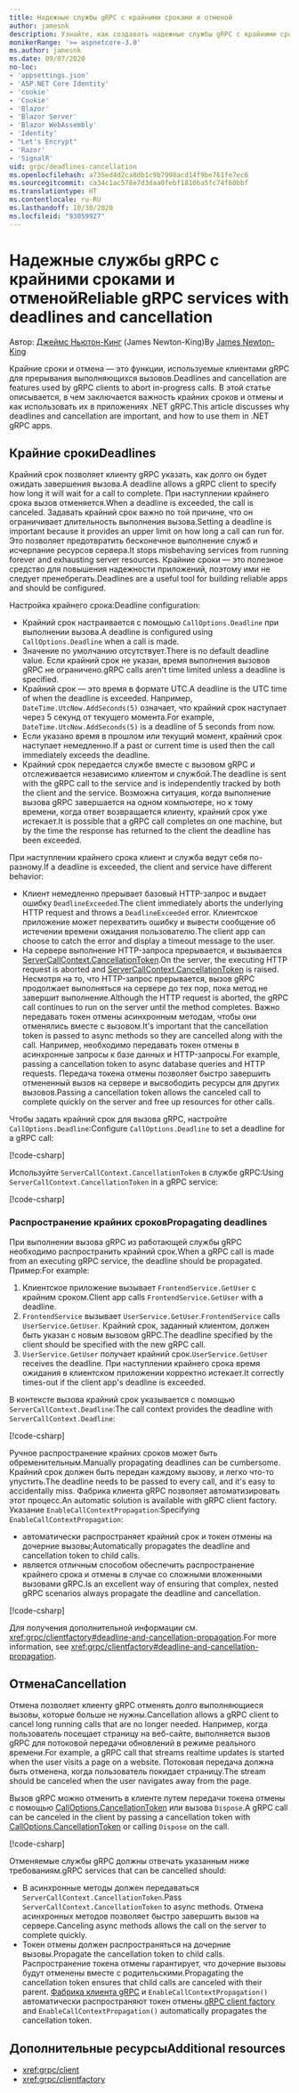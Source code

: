 ```yaml
---
title: Надежные службы gRPC с крайними сроками и отменой
author: jamesnk
description: Узнайте, как создавать надежные службы gRPC с крайними сроками и отменой в .NET.
monikerRange: '>= aspnetcore-3.0'
ms.author: jamesnk
ms.date: 09/07/2020
no-loc:
- 'appsettings.json'
- 'ASP.NET Core Identity'
- 'cookie'
- 'Cookie'
- 'Blazor'
- 'Blazor Server'
- 'Blazor WebAssembly'
- 'Identity'
- "Let's Encrypt"
- 'Razor'
- 'SignalR'
uid: grpc/deadlines-cancellation
ms.openlocfilehash: a735ed4d2ca8db1c9b7998acd14f9be761fe7ec6
ms.sourcegitcommit: ca34c1ac578e7d3daa0febf1810ba5fc74f60bbf
ms.translationtype: HT
ms.contentlocale: ru-RU
ms.lasthandoff: 10/30/2020
ms.locfileid: "93059927"
---
```

# <a name="reliable-grpc-services-with-deadlines-and-cancellation"></a><span data-ttu-id="07532-103">Надежные службы gRPC с крайними сроками и отменой</span><span class="sxs-lookup"><span data-stu-id="07532-103">Reliable gRPC services with deadlines and cancellation</span></span>

<span data-ttu-id="07532-104">Автор: [Джеймс Ньютон-Кинг](https://twitter.com/jamesnk) (James Newton-King)</span><span class="sxs-lookup"><span data-stu-id="07532-104">By [James Newton-King](https://twitter.com/jamesnk)</span></span>

<span data-ttu-id="07532-105">Крайние сроки и отмена — это функции, используемые клиентами gRPC для прерывания выполняющихся вызовов.</span><span class="sxs-lookup"><span data-stu-id="07532-105">Deadlines and cancellation are features used by gRPC clients to abort in-progress calls.</span></span> <span data-ttu-id="07532-106">В этой статье описывается, в чем заключается важность крайних сроков и отмены и как использовать их в приложениях .NET gRPC.</span><span class="sxs-lookup"><span data-stu-id="07532-106">This article discusses why deadlines and cancellation are important, and how to use them in .NET gRPC apps.</span></span>

## <a name="deadlines"></a><span data-ttu-id="07532-107">Крайние сроки</span><span class="sxs-lookup"><span data-stu-id="07532-107">Deadlines</span></span>

<span data-ttu-id="07532-108">Крайний срок позволяет клиенту gRPC указать, как долго он будет ожидать завершения вызова.</span><span class="sxs-lookup"><span data-stu-id="07532-108">A deadline allows a gRPC client to specify how long it will wait for a call to complete.</span></span> <span data-ttu-id="07532-109">При наступлении крайнего срока вызов отменяется.</span><span class="sxs-lookup"><span data-stu-id="07532-109">When a deadline is exceeded, the call is canceled.</span></span> <span data-ttu-id="07532-110">Задавать крайний срок важно по той причине, что он ограничивает длительность выполнения вызова.</span><span class="sxs-lookup"><span data-stu-id="07532-110">Setting a deadline is important because it provides an upper limit on how long a call can run for.</span></span> <span data-ttu-id="07532-111">Это позволяет предотвратить бесконечное выполнение служб и исчерпание ресурсов сервера.</span><span class="sxs-lookup"><span data-stu-id="07532-111">It stops misbehaving services from running forever and exhausting server resources.</span></span> <span data-ttu-id="07532-112">Крайние сроки — это полезное средство для повышения надежности приложений, поэтому ими не следует пренебрегать.</span><span class="sxs-lookup"><span data-stu-id="07532-112">Deadlines are a useful tool for building reliable apps and should be configured.</span></span>

<span data-ttu-id="07532-113">Настройка крайнего срока:</span><span class="sxs-lookup"><span data-stu-id="07532-113">Deadline configuration:</span></span>

* <span data-ttu-id="07532-114">Крайний срок настраивается с помощью `CallOptions.Deadline` при выполнении вызова.</span><span class="sxs-lookup"><span data-stu-id="07532-114">A deadline is configured using `CallOptions.Deadline` when a call is made.</span></span>
* <span data-ttu-id="07532-115">Значение по умолчанию отсутствует.</span><span class="sxs-lookup"><span data-stu-id="07532-115">There is no default deadline value.</span></span> <span data-ttu-id="07532-116">Если крайний срок не указан, время выполнения вызовов gRPC не ограничено.</span><span class="sxs-lookup"><span data-stu-id="07532-116">gRPC calls aren't time limited unless a deadline is specified.</span></span>
* <span data-ttu-id="07532-117">Крайний срок — это время в формате UTC.</span><span class="sxs-lookup"><span data-stu-id="07532-117">A deadline is the UTC time of when the deadline is exceeded.</span></span> <span data-ttu-id="07532-118">Например, `DateTime.UtcNow.AddSeconds(5)` означает, что крайний срок наступает через 5 секунд от текущего момента.</span><span class="sxs-lookup"><span data-stu-id="07532-118">For example, `DateTime.UtcNow.AddSeconds(5)` is a deadline of 5 seconds from now.</span></span>
* <span data-ttu-id="07532-119">Если указано время в прошлом или текущий момент, крайний срок наступает немедленно.</span><span class="sxs-lookup"><span data-stu-id="07532-119">If a past or current time is used then the call immediately exceeds the deadline.</span></span>
* <span data-ttu-id="07532-120">Крайний срок передается службе вместе с вызовом gRPC и отслеживается независимо клиентом и службой.</span><span class="sxs-lookup"><span data-stu-id="07532-120">The deadline is sent with the gRPC call to the service and is independently tracked by both the client and the service.</span></span> <span data-ttu-id="07532-121">Возможна ситуация, когда выполнение вызова gRPC завершается на одном компьютере, но к тому времени, когда ответ возвращается клиенту, крайний срок уже истекает.</span><span class="sxs-lookup"><span data-stu-id="07532-121">It is possible that a gRPC call completes on one machine, but by the time the response has returned to the client the deadline has been exceeded.</span></span>

<span data-ttu-id="07532-122">При наступлении крайнего срока клиент и служба ведут себя по-разному.</span><span class="sxs-lookup"><span data-stu-id="07532-122">If a deadline is exceeded, the client and service have different behavior:</span></span>

* <span data-ttu-id="07532-123">Клиент немедленно прерывает базовый HTTP-запрос и выдает ошибку `DeadlineExceeded`.</span><span class="sxs-lookup"><span data-stu-id="07532-123">The client immediately aborts the underlying HTTP request and throws a `DeadlineExceeded` error.</span></span> <span data-ttu-id="07532-124">Клиентское приложение может перехватить ошибку и вывести сообщение об истечении времени ожидания пользователю.</span><span class="sxs-lookup"><span data-stu-id="07532-124">The client app can choose to catch the error and display a timeout message to the user.</span></span>
* <span data-ttu-id="07532-125">На сервере выполнение HTTP-запроса прерывается, и вызывается [ServerCallContext.CancellationToken](xref:System.Threading.CancellationToken).</span><span class="sxs-lookup"><span data-stu-id="07532-125">On the server, the executing HTTP request is aborted and [ServerCallContext.CancellationToken](xref:System.Threading.CancellationToken) is raised.</span></span> <span data-ttu-id="07532-126">Несмотря на то, что HTTP-запрос прерывается, вызов gRPC продолжает выполняться на сервере до тех пор, пока метод не завершит выполнение.</span><span class="sxs-lookup"><span data-stu-id="07532-126">Although the HTTP request is aborted, the gRPC call continues to run on the server until the method completes.</span></span> <span data-ttu-id="07532-127">Важно передавать токен отмены асинхронным методам, чтобы они отменялись вместе с вызовом.</span><span class="sxs-lookup"><span data-stu-id="07532-127">It's important that the cancellation token is passed to async methods so they are cancelled along with the call.</span></span> <span data-ttu-id="07532-128">Например, необходимо передавать токен отмены в асинхронные запросы к базе данных и HTTP-запросы.</span><span class="sxs-lookup"><span data-stu-id="07532-128">For example, passing a cancellation token to async database queries and HTTP requests.</span></span> <span data-ttu-id="07532-129">Передача токена отмены позволяет быстро завершить отмененный вызов на сервере и высвободить ресурсы для других вызовов.</span><span class="sxs-lookup"><span data-stu-id="07532-129">Passing a cancellation token allows the canceled call to complete quickly on the server and free up resources for other calls.</span></span>

<span data-ttu-id="07532-130">Чтобы задать крайний срок для вызова gRPC, настройте `CallOptions.Deadline`:</span><span class="sxs-lookup"><span data-stu-id="07532-130">Configure `CallOptions.Deadline` to set a deadline for a gRPC call:</span></span>

[!code-csharp[](~/grpc/deadlines-cancellation/deadline-client.cs?highlight=7,12)]

<span data-ttu-id="07532-131">Используйте `ServerCallContext.CancellationToken` в службе gRPC:</span><span class="sxs-lookup"><span data-stu-id="07532-131">Using `ServerCallContext.CancellationToken` in a gRPC service:</span></span>

[!code-csharp[](~/grpc/deadlines-cancellation/deadline-server.cs?highlight=5)]

### <a name="propagating-deadlines"></a><span data-ttu-id="07532-132">Распространение крайних сроков</span><span class="sxs-lookup"><span data-stu-id="07532-132">Propagating deadlines</span></span>

<span data-ttu-id="07532-133">При выполнении вызова gRPC из работающей службы gRPC необходимо распространить крайний срок.</span><span class="sxs-lookup"><span data-stu-id="07532-133">When a gRPC call is made from an executing gRPC service, the deadline should be propagated.</span></span> <span data-ttu-id="07532-134">Пример:</span><span class="sxs-lookup"><span data-stu-id="07532-134">For example:</span></span>

1. <span data-ttu-id="07532-135">Клиентское приложение вызывает `FrontendService.GetUser` с крайним сроком.</span><span class="sxs-lookup"><span data-stu-id="07532-135">Client app calls `FrontendService.GetUser` with a deadline.</span></span>
2. <span data-ttu-id="07532-136">`FrontendService` вызывает `UserService.GetUser`.</span><span class="sxs-lookup"><span data-stu-id="07532-136">`FrontendService` calls `UserService.GetUser`.</span></span> <span data-ttu-id="07532-137">Крайний срок, заданный клиентом, должен быть указан с новым вызовом gRPC.</span><span class="sxs-lookup"><span data-stu-id="07532-137">The deadline specified by the client should be specified with the new gRPC call.</span></span>
3. <span data-ttu-id="07532-138">`UserService.GetUser` получает крайний срок.</span><span class="sxs-lookup"><span data-stu-id="07532-138">`UserService.GetUser` receives the deadline.</span></span> <span data-ttu-id="07532-139">При наступлении крайнего срока время ожидания в клиентском приложении корректно истекает.</span><span class="sxs-lookup"><span data-stu-id="07532-139">It correctly times-out if the client app's deadline is exceeded.</span></span>

<span data-ttu-id="07532-140">В контексте вызова крайний срок указывается с помощью `ServerCallContext.Deadline`:</span><span class="sxs-lookup"><span data-stu-id="07532-140">The call context provides the deadline with `ServerCallContext.Deadline`:</span></span>

[!code-csharp[](~/grpc/deadlines-cancellation/deadline-propagate.cs?highlight=7)]

<span data-ttu-id="07532-141">Ручное распространение крайних сроков может быть обременительным.</span><span class="sxs-lookup"><span data-stu-id="07532-141">Manually propagating deadlines can be cumbersome.</span></span> <span data-ttu-id="07532-142">Крайний срок должен быть передан каждому вызову, и легко что-то упустить.</span><span class="sxs-lookup"><span data-stu-id="07532-142">The deadline needs to be passed to every call, and it's easy to accidentally miss.</span></span> <span data-ttu-id="07532-143">Фабрика клиента gRPC позволяет автоматизировать этот процесс.</span><span class="sxs-lookup"><span data-stu-id="07532-143">An automatic solution is available with gRPC client factory.</span></span> <span data-ttu-id="07532-144">Указание `EnableCallContextPropagation`:</span><span class="sxs-lookup"><span data-stu-id="07532-144">Specifying `EnableCallContextPropagation`:</span></span>

* <span data-ttu-id="07532-145">автоматически распространяет крайний срок и токен отмены на дочерние вызовы;</span><span class="sxs-lookup"><span data-stu-id="07532-145">Automatically propagates the deadline and cancellation token to child calls.</span></span>
* <span data-ttu-id="07532-146">является отличным способом обеспечить распространение крайнего срока и отмены в случае со сложными вложенными вызовами gRPC.</span><span class="sxs-lookup"><span data-stu-id="07532-146">Is an excellent way of ensuring that complex, nested gRPC scenarios always propagate the deadline and cancellation.</span></span>

[!code-csharp[](~/grpc/deadlines-cancellation/clientfactory-propagate.cs?highlight=6)]

<span data-ttu-id="07532-147">Для получения дополнительной информации см. <xref:grpc/clientfactory#deadline-and-cancellation-propagation>.</span><span class="sxs-lookup"><span data-stu-id="07532-147">For more information, see <xref:grpc/clientfactory#deadline-and-cancellation-propagation>.</span></span>

## <a name="cancellation"></a><span data-ttu-id="07532-148">Отмена</span><span class="sxs-lookup"><span data-stu-id="07532-148">Cancellation</span></span>

<span data-ttu-id="07532-149">Отмена позволяет клиенту gRPC отменять долго выполняющиеся вызовы, которые больше не нужны.</span><span class="sxs-lookup"><span data-stu-id="07532-149">Cancellation allows a gRPC client to cancel long running calls that are no longer needed.</span></span> <span data-ttu-id="07532-150">Например, когда пользователь посещает страницу на веб-сайте, выполняется вызов gRPC для потоковой передачи обновлений в режиме реального времени.</span><span class="sxs-lookup"><span data-stu-id="07532-150">For example, a gRPC call that streams realtime updates is started when the user visits a page on a website.</span></span> <span data-ttu-id="07532-151">Потоковая передача должна быть отменена, когда пользователь покидает страницу.</span><span class="sxs-lookup"><span data-stu-id="07532-151">The stream should be canceled when the user navigates away from the page.</span></span>

<span data-ttu-id="07532-152">Вызов gRPC можно отменить в клиенте путем передачи токена отмены с помощью [CallOptions.CancellationToken](xref:System.Threading.CancellationToken) или вызова `Dispose`.</span><span class="sxs-lookup"><span data-stu-id="07532-152">A gRPC call can be canceled in the client by passing a cancellation token with [CallOptions.CancellationToken](xref:System.Threading.CancellationToken) or calling `Dispose` on the call.</span></span>

[!code-csharp[](~/grpc/deadlines-cancellation/cancellation-client.cs?highlight=19)]

<span data-ttu-id="07532-153">Отменяемые службы gRPC должны отвечать указанным ниже требованиям.</span><span class="sxs-lookup"><span data-stu-id="07532-153">gRPC services that can be cancelled should:</span></span>
* <span data-ttu-id="07532-154">В асинхронные методы должен передаваться `ServerCallContext.CancellationToken`.</span><span class="sxs-lookup"><span data-stu-id="07532-154">Pass `ServerCallContext.CancellationToken` to async methods.</span></span> <span data-ttu-id="07532-155">Отмена асинхронных методов позволяет быстро завершить вызов на сервере.</span><span class="sxs-lookup"><span data-stu-id="07532-155">Canceling async methods allows the call on the server to complete quickly.</span></span>
* <span data-ttu-id="07532-156">Токен отмены должен распространяться на дочерние вызовы.</span><span class="sxs-lookup"><span data-stu-id="07532-156">Propagate the cancellation token to child calls.</span></span> <span data-ttu-id="07532-157">Распространение токена отмены гарантирует, что дочерние вызовы будут отменены вместе с родительскими.</span><span class="sxs-lookup"><span data-stu-id="07532-157">Propagating the cancellation token ensures that child calls are canceled with their parent.</span></span> <span data-ttu-id="07532-158">[Фабрика клиента gRPC](xref:grpc/clientfactory) и `EnableCallContextPropagation()` автоматически распространяют токен отмены.</span><span class="sxs-lookup"><span data-stu-id="07532-158">[gRPC client factory](xref:grpc/clientfactory) and `EnableCallContextPropagation()` automatically propagates the cancellation token.</span></span>

## <a name="additional-resources"></a><span data-ttu-id="07532-159">Дополнительные ресурсы</span><span class="sxs-lookup"><span data-stu-id="07532-159">Additional resources</span></span>

* <xref:grpc/client>
* <xref:grpc/clientfactory>
